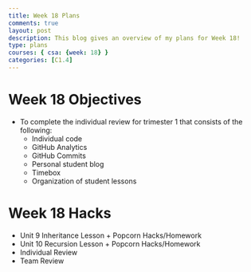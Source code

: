 ```yaml
---
title: Week 18 Plans
comments: true
layout: post
description: This blog gives an overview of my plans for Week 18!
type: plans
courses: { csa: {week: 18} }
categories: [C1.4]
---
```


# Week 18 Objectives

- To complete the individual review for trimester 1 that consists of the following:
    - Individual code
    - GitHub Analytics
    - GitHub Commits
    - Personal student blog
    - Timebox
    - Organization of student lessons

# Week 18 Hacks

- Unit 9 Inheritance Lesson + Popcorn Hacks/Homework
- Unit 10 Recursion Lesson + Popcorn Hacks/Homework
- Individual Review
- Team Review
